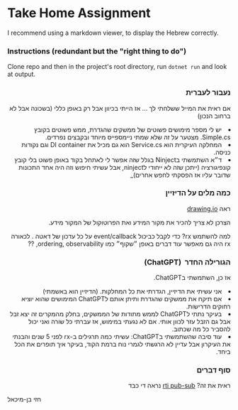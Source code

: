 # Take Home Assignment

I recommend using a markdown viewer, to display the Hebrew correctly.

### Instructions (redundant but the "right thing to do")

Clone repo and then in the project's root directory, run `dotnet run` and look at output.

<div dir="rtl">

### נעבור לעברית

אם ראית את המייל ששלחתי לך ... אז הייתי בכיוון אבל רק באופן כללי (בשכונה אבל לא ברחוב הנכון)
<list>

<li>
יש לי מספר מימושים פשוטים של ממשקים שהגדרת, ממש פשוטים בקובץ Simple.cs. מצטער על זה שלא שמתי ניימספייס מיוחד ובקבצים נפרדים.
</li>
<li>
המחלקה העיקרית הוא Service.cs הוא גם מכיל את DI container וגם נקודות כניסה.   
    <li> ד״א השתמשתי בNinject בגלל שזה אפשר לי לאתחל בקוד באופן פשוט בלי קובץ קונפיגורציה (ייתכן שזה לא ייחודי לninject, אבל עשיתי חיפוש וזה היה אחד התכונות שדובר עליו אז הפסקתי לחפש אחרים)_ 
    </li>
</li>
</list>

### כמה מלים על הדיזיין

ראה [drawing.io](https://drive.google.com/file/d/1vvy3gxZ0zHUxJMoWhLyBRfZFMm_GgCoc/view?usp=sharing)

הצרכן לא צריך להכיר את מקור המידע ואת הפרוטוקול של המקור מידע.

למה להשתמש rx? כדי לקבל כביכול event/callback על כל עדכון של דאטה
. לכאורה rx היה גם מאפשר עוד דברים באופן ״שקוף״ כמו ordering, observability, ??

### הגורילה החדר  (ChatGPT)

אז כן, השתמשתי בChatGPT.

<list>
<li>
אני עשיתי את הדיזיין, הגדרתי את כל המחלקות. (הדיזיין הוא באשמתי)
</li>
 <li>
  אם תיקח את ממשקים שהגדרת ותיתן אותם לChatGPT המימושים שהוא יוציא רחוקים הדרישות.
 </li>
 <li>
  בעיקר נתתי לChatGPT לממש מתודות של הממשקים, בחלק מהמקרים זה יצא זבל אבל גם הזבל עזר לכוון אותי. אם לא נגעתי במימוש, אז עברתי כל שורה ואני יכול להסביר כל מה שכתוב.
</li>
<li>
 עוד סיבה שהשתמשתי בChatGPT: עשיתי כמה תרגילים ב-rx לפני 5 שנים והבנתי את העיקרון אבל עדיין לא הרגשתי לגמרי נוח ברמת הקוד, בעיקר איך תופרים את הכל ביחד.
</li>
</list>

### סוף דברים

ראית את זה? [rti pub-sub](https://community.rti.com/static/documentation/connext-dds/current/doc/api/connext_dds/api_csharp/classRti_1_1RequestReply_1_1Replier.html)
נראה די כבד

</div>

חזי בן-מיכאל

